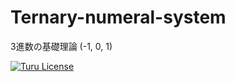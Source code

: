# Ternary-numeral-system

3進数の基礎理論 (-1, 0, 1)

[![Turu License](https://img.shields.io/website-turu-license-black-red/http/shields.io.svg?label=license&style=flat-square)](turu-license.md)